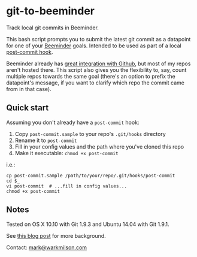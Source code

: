 # git-to-beeminder

Track local git commits in Beeminder.

This bash script prompts you to submit the latest git commit as a datapoint for
one of your [Beeminder][1] goals. Intended to be used as part of a local
[post-commit hook][2].

Beeminder already has [great integration with Github][3], but most of my repos
aren't hosted there. This script also gives you the flexibility to, say, count
multiple repos towards the same goal (there's an option to prefix the
datapoint's message, if you want to clarify which repo the commit came from in
that case).

## Quick start

Assuming you don't already have a `post-commit` hook:

1. Copy `post-commit.sample` to your repo's `.git/hooks` directory
2. Rename it to `post-commit`
3. Fill in your config values and the path where you've cloned this repo
4. Make it executable: `chmod +x post-commit`

i.e.:
```
cp post-commit.sample /path/to/your/repo/.git/hooks/post-commit
cd $_
vi post-commit  # ...fill in config values...
chmod +x post-commit
```

## Notes

Tested on OS X 10.10 with Git 1.9.3 and Ubuntu 14.04 with Git 1.9.1.

See [this blog post][4] for more background.

Contact: mark@warkmilson.com

[1]: https://www.beeminder.com/
[2]: http://git-scm.com/book/en/v2/Customizing-Git-Git-Hooks#Client-Side-Hooks
[3]: https://www.beeminder.com/gitminder
[4]: http://warkmilson.com/2015/01/31/local-git-commits-to-beeminder.html
